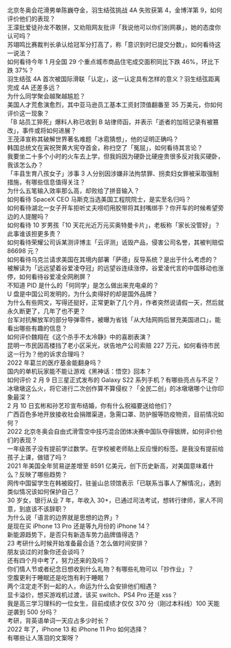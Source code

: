 北京冬奥会花滑男单陈巍夺金，羽生结弦挑战 4A 失败获第 4，金博洋第 9，如何评价他们的表现？  
王濛批爱徒孙龙不敢拼，又劝阻网友批评「我说他可以你们别网暴」，她的态度你认可吗？  
苏翊鸣比赛裁判长承认给冠军分打高了，称「意识到时已提交分数」，如何看待这一说法？  
如何看待今年 1 月全国 29 个重点城市商品住宅成交面积同比下跌 46%，环比下跌 37%？  
羽生结弦 4A 首次被国际滑联「认定」，这一认定具有怎样的意义？羽生结弦距离完成 4A 还差多远？  
为什么同学聚会越聚越尴尬？  
美国人才荒愈演愈烈，其中亚马逊员工基本工资封顶值翻番至 35 万美元，你如何评价这一现象？  
「B 站员工猝死」爆料人称已收到 B 站律师函，并表示「逝者的加班记录有被篡改」，事件或将如何进展？  
王茂泽宣称其破解世界著名难题「冰雹猜想」，他的证明正确吗？  
韩国总统文在寅祝贺黄大宪夺首金，称扫空了「冤屈」，如何看待其言论？  
我要坐二十多个小时的火车去上学，但我妈因为硬卧比硬座贵很多反对我买硬卧，我该怎么办？  
「丰县生育八孩女子」涉事 3 人分别因涉嫌非法拘禁罪、拐卖妇女罪被采取强制措施，有哪些信息值得关注？  
为什么五笔输入效率那么高，却败给了拼音输入？  
如何看待 SpaceX CEO 马斯克当选美国工程院院士，是实至名归吗？  
如何看待湖北一女子开车拒听丈夫唠叨用胶带将其封嘴绑手？你开车的时候希望旁边的人提醒吗？  
如何看待 10 岁男孩「10 天花光近万元买奥特曼卡片」，老板称「家长没管好」？此事谁该担更多责？  
如何看待荣耀公司诉某测评博主「云评测」诋毁产品，侵害公司名誉，其被判赔偿 86698 元？  
如何看待乌克兰请求美国在其境内部署「萨德」反导系统？是出于什么考虑的？  
被解读为「远远望着谷爱凌夺冠」的远望谷连续涨停，谷爱凌代言的中国移动也涨停，如何看待谷爱凌全网刷屏？  
不知道 PID 是什么的「何同学」是怎么做出来充电桌的？  
U 盘是中国公司发明的，为什么卖得好的却是国外品牌？  
为什么有些网文，写得还挺好，正常更新了几个月，作者突然说请假一天，然后就永久断更了，几年了也不更？  
台军对抗解放军的部分导弹零件，被曝为省钱「从大陆网购后冒充美国进口」，能看出哪些有趣的信息？  
如何评价魏翔在《这个杀手不太冷静》中的喜剧表演？  
昆明一市民因高楼挡了老小区采光，状告地产公司索赔 227 万元，如何看待市民这一行为？他的诉求合理吗？  
2022 年葛兰的医疗基金能翻身吗？  
国内的单机玩家能不能让游戏《黑神话：悟空》回本？  
如何评价 2 月 9 日三星正式发布的 Galaxy S22 系列手机？有哪些亮点与不足？  
冰墩墩这么火，将它进行二次创作算不算侵权？「全民二创」的冰墩墩哪个让你印象最深？  
2 月 10 日玄彬和孙艺珍宣布结婚，你有什么祝福要送给他们？  
广西百色多地开放接收社会捐赠渠道，急需口罩、防护服等防疫物资，目前情况如何？  
2022 北京冬奥会自由式滑雪空中技巧混合团体决赛中国队夺得银牌，如何评价他们的表现？  
一年级孩子没有提前学过数学。在学校被老师贴上反应慢的标签。是我没有提前给孩子上课，做错了吗？  
2021 年美国全年贸易逆差增至 8591 亿美元，创下历史新高，对美国意味着什么？反映了哪些趋势？  
网传中国留学生在韩被殴打，驻釜山总领馆表示「已联系当事人了解情况」，遇到类似情况该如何保护自己？  
30 岁女，银行从业 7 年，年收入 30+，已通过司法考试，想转行律师，家人不同意，到底该不该辞职？  
为什么说「语言的边界就是思想的边界」?  
是现在买 iPhone 13 Pro 还是等九月份的 iPhone 14？  
新能源趋势下，是否只有新造车势力品牌值得选？  
23 考研什么时候开始准备最合适？怎么做时间安排？  
朋友谈过的对象你还会谈吗？  
还有四个月中考了，努力还来的及吗？  
你们情人节或者纪念日想收到什么礼物？有哪些礼物可以「抄作业」？  
空腹更利于睡眠还是吃饱有利于睡眠？  
两个注定走不到一起的人，命运为什么会安排他们相遇？  
显卡溢价，想买游戏机过渡，该买 switch、PS4 Pro 还是 xss？  
我是高三学习理科的一位女生，目前成绩才仅仅 370 分（刚过本科线）100 天能逆袭到 500 分吗？  
考研，背英语单词一天应占多少时长？  
2022 年了，iPhone 13 和 iPhone 11 Pro 如何选择？  
有哪些让人落泪的文案呀？  
